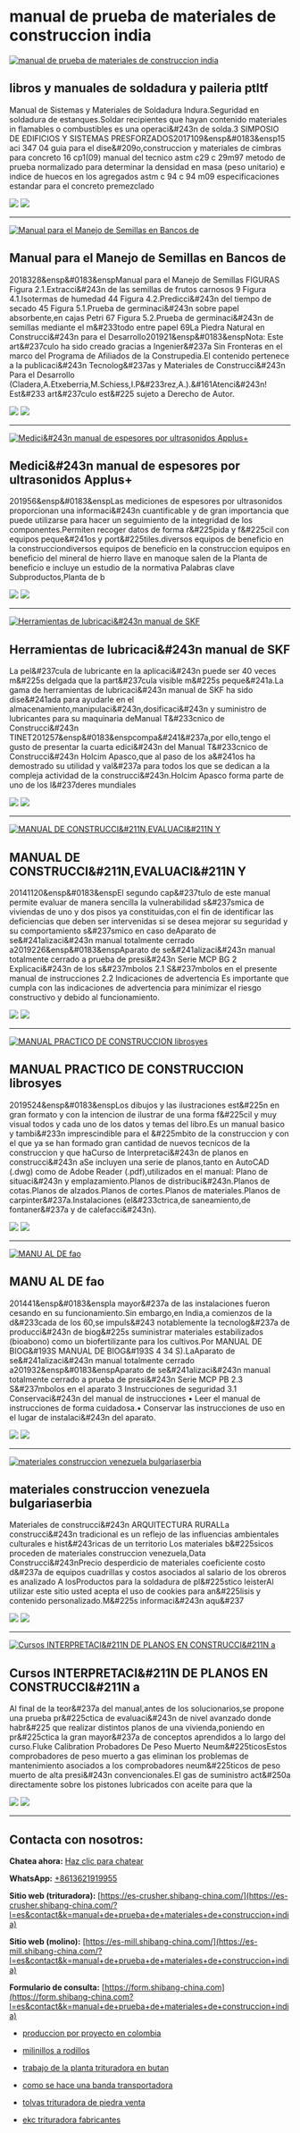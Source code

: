 # manual de prueba de materiales de construccion india

<a href="https://swt.shibang-china.com/?l=es&img&k=manual+de+prueba+de+materiales+de+construccion+india" target="_blank">![manual de prueba de materiales de construccion india](http://static.shibang-china.com/all-800x300/254.jpg)</a>

## libros y manuales de soldadura y paileria ptltf
Manual de Sistemas y Materiales de Soldadura Indura.Seguridad en soldadura de estanques.Soldar recipientes que hayan contenido materiales in flamables o combustibles es una operaci&#243n de solda.3 SIMPOSIO DE EDIFICIOS Y SISTEMAS PRESFORZADOS2017109&ensp&#0183&ensp15 aci 347 04 guia para el dise&#209o,construccion y materiales de cimbras para concreto 16 cp1(09) manual del tecnico astm c29 c 29m97 metodo de prueba normalizado para determinar la densidad en masa (peso unitario) e indice de huecos en los agregados astm c 94 c 94 m09 especificaciones estandar para el concreto premezclado


<a href="https://whatsapp.shibangsoft.com/WhatsApp.php" target="_blank" title="WhatsApp">![](http://static.shibang-china.com/icon/whatsapp.png)</a> <a href="https://swt.shibang-china.com/?l=es&icon&k=manual+de+prueba+de+materiales+de+construccion+india" target="_blank">![](http://static.shibang-china.com/icon/chat-es.png)</a>

---

<a href="https://swt.shibang-china.com/?l=es&img&k=manual+de+prueba+de+materiales+de+construccion+india" target="_blank">![Manual para el Manejo de Semillas en Bancos de](http://static.shibang-china.com/all-800x300/24.jpg)</a>

## Manual para el Manejo de Semillas en Bancos de
2018328&ensp&#0183&enspManual para el Manejo de Semillas FIGURAS Figura 2.1.Extracci&#243n de las semillas de frutos carnosos 9 Figura 4.1.Isotermas de humedad 44 Figura 4.2.Predicci&#243n del tiempo de secado 45 Figura 5.1.Prueba de germinaci&#243n sobre papel absorbente,en cajas Petri 67 Figura 5.2.Prueba de germinaci&#243n de semillas mediante el m&#233todo entre papel 69La Piedra Natural en Construcci&#243n para el Desarrollo201921&ensp&#0183&enspNota: Este art&#237culo ha sido creado gracias a Ingenier&#237a Sin Fronteras en el marco del Programa de Afiliados de la Construpedia.El contenido pertenece a la publicaci&#243n Tecnolog&#237as y Materiales de Construcci&#243n Para el Desarrollo (Cladera,A.Etxeberria,M.Schiess,I.P&#233rez,A.).&#161Atenci&#243n! Est&#233 art&#237culo est&#225 sujeto a Derecho de Autor.


<a href="https://whatsapp.shibangsoft.com/WhatsApp.php" target="_blank" title="WhatsApp">![](http://static.shibang-china.com/icon/whatsapp.png)</a> <a href="https://swt.shibang-china.com/?l=es&icon&k=manual+de+prueba+de+materiales+de+construccion+india" target="_blank">![](http://static.shibang-china.com/icon/chat-es.png)</a>

---

<a href="https://swt.shibang-china.com/?l=es&img&k=manual+de+prueba+de+materiales+de+construccion+india" target="_blank">![Medici&#243n manual de espesores por ultrasonidos Applus+](http://static.shibang-china.com/all-800x300/923.jpg)</a>

## Medici&#243n manual de espesores por ultrasonidos Applus+
201956&ensp&#0183&enspLas mediciones de espesores por ultrasonidos proporcionan una informaci&#243n cuantificable y de gran importancia que puede utilizarse para hacer un seguimiento de la integridad de los componentes.Permiten recoger datos de forma r&#225pida y f&#225cil con equipos peque&#241os y port&#225tiles.diversos equipos de beneficio en la construcciondiversos equipos de beneficio en la construccion equipos en beneficio del mineral de hierro llave en manoque salen de la Planta de beneficio e incluye un estudio de la normativa Palabras clave Subproductos,Planta de b


<a href="https://whatsapp.shibangsoft.com/WhatsApp.php" target="_blank" title="WhatsApp">![](http://static.shibang-china.com/icon/whatsapp.png)</a> <a href="https://swt.shibang-china.com/?l=es&icon&k=manual+de+prueba+de+materiales+de+construccion+india" target="_blank">![](http://static.shibang-china.com/icon/chat-es.png)</a>

---

<a href="https://swt.shibang-china.com/?l=es&img&k=manual+de+prueba+de+materiales+de+construccion+india" target="_blank">![Herramientas de lubricaci&#243n manual de SKF](http://static.shibang-china.com/all-800x300/12.jpg)</a>

## Herramientas de lubricaci&#243n manual de SKF
La pel&#237cula de lubricante en la aplicaci&#243n puede ser 40 veces m&#225s delgada que la part&#237cula visible m&#225s peque&#241a.La gama de herramientas de lubricaci&#243n manual de SKF ha sido dise&#241ada para ayudarle en el almacenamiento,manipulaci&#243n,dosificaci&#243n y suministro de lubricantes para su maquinaria deManual T&#233cnico de Construcci&#243n TINET201257&ensp&#0183&enspcompa&#241&#237a,por ello,tengo el gusto de presentar la cuarta edici&#243n del Manual T&#233cnico de Construcci&#243n Holcim Apasco,que al paso de los a&#241os ha demostrado su utilidad y val&#237a para todos los que se dedican a la compleja actividad de la construcci&#243n.Holcim Apasco forma parte de uno de los l&#237deres mundiales


<a href="https://whatsapp.shibangsoft.com/WhatsApp.php" target="_blank" title="WhatsApp">![](http://static.shibang-china.com/icon/whatsapp.png)</a> <a href="https://swt.shibang-china.com/?l=es&icon&k=manual+de+prueba+de+materiales+de+construccion+india" target="_blank">![](http://static.shibang-china.com/icon/chat-es.png)</a>

---

<a href="https://swt.shibang-china.com/?l=es&img&k=manual+de+prueba+de+materiales+de+construccion+india" target="_blank">![MANUAL DE CONSTRUCCI&#211N,EVALUACI&#211N Y](http://static.shibang-china.com/all-800x300/1504.jpg)</a>

## MANUAL DE CONSTRUCCI&#211N,EVALUACI&#211N Y
20141120&ensp&#0183&enspEl segundo cap&#237tulo de este manual permite evaluar de manera sencilla la vulnerabilidad s&#237smica de viviendas de uno y dos pisos ya constituidas,con el fin de identificar las deficiencias que deben ser intervenidas si se desea mejorar su seguridad y su comportamiento s&#237smico en caso deAparato de se&#241alizaci&#243n manual totalmente cerrado a2019226&ensp&#0183&enspAparato de se&#241alizaci&#243n manual totalmente cerrado a prueba de presi&#243n Serie MCP BG 2 Explicaci&#243n de los s&#237mbolos 2.1 S&#237mbolos en el presente manual de instrucciones 2.2 Indicaciones de advertencia Es importante que cumpla con las indicaciones de advertencia para minimizar el riesgo constructivo y debido al funcionamiento.


<a href="https://whatsapp.shibangsoft.com/WhatsApp.php" target="_blank" title="WhatsApp">![](http://static.shibang-china.com/icon/whatsapp.png)</a> <a href="https://swt.shibang-china.com/?l=es&icon&k=manual+de+prueba+de+materiales+de+construccion+india" target="_blank">![](http://static.shibang-china.com/icon/chat-es.png)</a>

---

<a href="https://swt.shibang-china.com/?l=es&img&k=manual+de+prueba+de+materiales+de+construccion+india" target="_blank">![MANUAL PRACTICO DE CONSTRUCCION librosyes](http://static.shibang-china.com/all-800x300/1232.jpg)</a>

## MANUAL PRACTICO DE CONSTRUCCION librosyes
2019524&ensp&#0183&enspLos dibujos y las ilustraciones est&#225n en gran formato y con la intencion de ilustrar de una forma f&#225cil y muy visual todos y cada uno de los datos y temas del libro.Es un manual basico y tambi&#233n imprescindible para el &#225mbito de la construccion y con el que ya se han formado gran cantidad de nuevos tecnicos de la construccion y que haCurso de Interpretaci&#243n de planos en construcci&#243n aSe incluyen una serie de planos,tanto en AutoCAD (.dwg) como de Adobe Reader (.pdf),utilizados en el manual: Plano de situaci&#243n y emplazamiento.Planos de distribuci&#243n.Planos de cotas.Planos de alzados.Planos de cortes.Planos de materiales.Planos de carpinter&#237a.Instalaciones (el&#233ctrica,de saneamiento,de fontaner&#237a y de calefacci&#243n).


<a href="https://whatsapp.shibangsoft.com/WhatsApp.php" target="_blank" title="WhatsApp">![](http://static.shibang-china.com/icon/whatsapp.png)</a> <a href="https://swt.shibang-china.com/?l=es&icon&k=manual+de+prueba+de+materiales+de+construccion+india" target="_blank">![](http://static.shibang-china.com/icon/chat-es.png)</a>

---

<a href="https://swt.shibang-china.com/?l=es&img&k=manual+de+prueba+de+materiales+de+construccion+india" target="_blank">![MANU AL DE fao](http://static.shibang-china.com/all-800x300/1473.jpg)</a>

## MANU AL DE fao
201441&ensp&#0183&enspla mayor&#237a de las instalaciones fueron cesando en su funcionamiento.Sin embargo,en India,a comienzos de la d&#233cada de los 60,se impuls&#243 notablemente la tecnolog&#237a de producci&#243n de biog&#225s suministrar materiales estabilizados (bioabono) como un biofertilizante para los cultivos.Por MANUAL DE BIOG&#193S MANUAL DE BIOG&#193S 4 34 S).LaAparato de se&#241alizaci&#243n manual totalmente cerrado a201932&ensp&#0183&enspAparato de se&#241alizaci&#243n manual totalmente cerrado a prueba de presi&#243n Serie MCP PB 2.3 S&#237mbolos en el aparato 3 Instrucciones de seguridad 3.1 Conservaci&#243n del manual de instrucciones • Leer el manual de instrucciones de forma cuidadosa.• Conservar las instrucciones de uso en el lugar de instalaci&#243n del aparato.


<a href="https://whatsapp.shibangsoft.com/WhatsApp.php" target="_blank" title="WhatsApp">![](http://static.shibang-china.com/icon/whatsapp.png)</a> <a href="https://swt.shibang-china.com/?l=es&icon&k=manual+de+prueba+de+materiales+de+construccion+india" target="_blank">![](http://static.shibang-china.com/icon/chat-es.png)</a>

---

<a href="https://swt.shibang-china.com/?l=es&img&k=manual+de+prueba+de+materiales+de+construccion+india" target="_blank">![materiales construccion venezuela bulgariaserbia](http://static.shibang-china.com/all-800x300/1410.jpg)</a>

## materiales construccion venezuela bulgariaserbia
Materiales de construcci&#243n ARQUITECTURA RURALLa construcci&#243n tradicional es un reflejo de las influencias ambientales culturales e hist&#243ricas de un territorio Los materiales b&#225sicos proceden de materiales construccion venezuela,Data Construcci&#243nPrecio desperdicio de materiales coeficiente costo d&#237a de equipos cuadrillas y costos asociados al salario de los obreros es analizado A losProductos para la soldadura de pl&#225stico leisterAl utilizar este sitio usted acepta el uso de cookies para an&#225lisis y contenido personalizado.M&#225s informaci&#243n aqu&#237


<a href="https://whatsapp.shibangsoft.com/WhatsApp.php" target="_blank" title="WhatsApp">![](http://static.shibang-china.com/icon/whatsapp.png)</a> <a href="https://swt.shibang-china.com/?l=es&icon&k=manual+de+prueba+de+materiales+de+construccion+india" target="_blank">![](http://static.shibang-china.com/icon/chat-es.png)</a>

---

<a href="https://swt.shibang-china.com/?l=es&img&k=manual+de+prueba+de+materiales+de+construccion+india" target="_blank">![Cursos INTERPRETACI&#211N DE PLANOS EN CONSTRUCCI&#211N a](http://static.shibang-china.com/all-800x300/1413.jpg)</a>

## Cursos INTERPRETACI&#211N DE PLANOS EN CONSTRUCCI&#211N a
Al final de la teor&#237a del manual,antes de los solucionarios,se propone una prueba pr&#225ctica de evaluaci&#243n de nivel avanzado donde habr&#225 que realizar distintos planos de una vivienda,poniendo en pr&#225ctica la gran mayor&#237a de conceptos aprendidos a lo largo del curso.Fluke Calibration Probadores De Peso Muerto Neum&#225ticosEstos comprobadores de peso muerto a gas eliminan los problemas de mantenimiento asociados a los comprobadores neum&#225ticos de peso muerto de alta presi&#243n convencionales.El gas de suministro act&#250a directamente sobre los pistones lubricados con aceite para que la


<a href="https://whatsapp.shibangsoft.com/WhatsApp.php" target="_blank" title="WhatsApp">![](http://static.shibang-china.com/icon/whatsapp.png)</a> <a href="https://swt.shibang-china.com/?l=es&icon&k=manual+de+prueba+de+materiales+de+construccion+india" target="_blank">![](http://static.shibang-china.com/icon/chat-es.png)</a>

---
## Contacta con nosotros:

**Chatea ahora:** [Haz clic para chatear](https://swt.shibang-china.com?l=es&contact&k=manual+de+prueba+de+materiales+de+construccion+india)

**WhatsApp:**  [+8613621919955](https://whatsapp.shibangsoft.com/WhatsApp.php)

**Sitio web (trituradora):** [https://es-crusher.shibang-china.com/](https://es-crusher.shibang-china.com/?l=es&contact&k=manual+de+prueba+de+materiales+de+construccion+india)

**Sitio web (molino):** [https://es-mill.shibang-china.com/](https://es-mill.shibang-china.com/?l=es&contact&k=manual+de+prueba+de+materiales+de+construccion+india)

**Formulario de consulta:** [https://form.shibang-china.com](https://form.shibang-china.com?l=es&contact&k=manual+de+prueba+de+materiales+de+construccion+india)

* [produccion por proyecto en colombia](../93/produccion%20por%20proyecto%20en%20colombia.md)

* [milinillos a rodillos](../93/milinillos%20a%20rodillos.md)

* [trabajo de la planta trituradora en butan](../93/trabajo%20de%20la%20planta%20trituradora%20en%20butan.md)

* [como se hace una banda transportadora](../93/como%20se%20hace%20una%20banda%20transportadora.md)

* [tolvas trituradora de piedra venta](../87/tolvas%20trituradora%20de%20piedra%20venta.md)

* [ekc trituradora fabricantes](../83/ekc%20trituradora%20fabricantes.md)